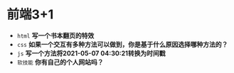 # 前端3+1
- `html` **写一个书本翻页的特效**
- `css` **如果一个交互有多种方法可以做到，你是基于什么原因选择哪种方法的？**
- `js` **写一个方法将2021-05-07 04:30:21转换为时间戳**
- `软技能` **你有自己的个人网站吗？**

